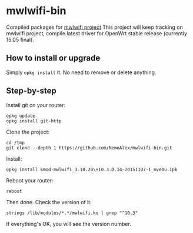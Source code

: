 # mwlwifi-bin
Compiled packages for [mwlwifi project](https://github.com/kaloz/mwlwifi)
This project will keep tracking on mwlwifi project, compile latest driver for OpenWrt stable release (currently 15.05 final).

## How to install or upgrade
Simply `opkg install` it. No need to remove or delete anything.

## Step-by-step

Install git on your router:

```
opkg update
opkg install git-http
```

Clone the project:

```
cd /tmp
git clone --depth 1 https://github.com/NemoAlex/mwlwifi-bin.git
```

Install:

```
opkg install kmod-mwlwifi_3.18.20\+10.3.0.14-20151107-1_mvebu.ipk
```

Reboot your router:

```
reboot
```

Then done. Check the version of it:

```
strings /lib/modules/*.*/mwlwifi.ko | grep "^10.3"
```

If everything's OK, you will see the version number.
